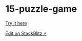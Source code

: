 # 15-puzzle-game

[Try it here](https://nananazarov.github.io/15-puzzle-game/)

[Edit on StackBlitz ⚡️](https://stackblitz.com/edit/15-puzzle-game)
